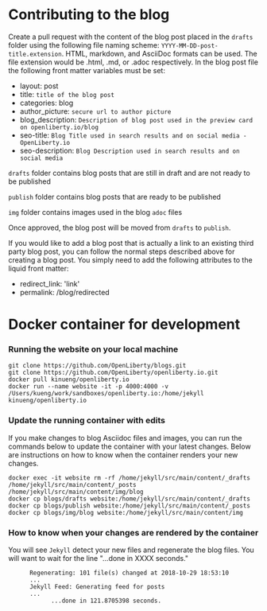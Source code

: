 # Contributing to the blog
Create a pull request with the content of the blog post placed in the `drafts` folder using the following file naming scheme: `YYYY-MM-DD-post-title.extension`. HTML, markdown, and AsciiDoc formats can be used. The file extension would be .html, .md, or .adoc respectively. In the blog post file the following front matter variables must be set:
- layout: post
- title: `title of the blog post`
- categories: blog
- author_picture: `secure url to author picture`
- blog_description: `Description of blog post used in the preview card on openliberty.io/blog`
- seo-title: `Blog Title used in search results and on social media - OpenLiberty.io`
- seo-description: `Blog Description used in search results and on social media`

`drafts` folder contains blog posts that are still in draft and are not ready to be published

`publish` folder contains blog posts that are ready to be published

`img` folder contains images used in the blog `adoc` files

Once approved, the blog post will be moved from `drafts` to `publish`.

If you would like to add a blog post that is actually a link to an existing third party blog post, you can follow the normal steps described above for creating a blog post. You simply need to add the following attributes to the liquid front matter: 
- redirect_link: 'link'
- permalink: /blog/redirected

# Docker container for development

### Running the website on your local machine
```
git clone https://github.com/OpenLiberty/blogs.git
git clone https://github.com/OpenLiberty/openliberty.io.git
docker pull kinueng/openliberty.io
docker run --name website -it -p 4000:4000 -v /Users/kueng/work/sandboxes/openliberty.io:/home/jekyll kinueng/openliberty.io
```

### Update the running container with edits
If you make changes to blog Asciidoc files and images, you can run the commands below to update the container with your latest changes.  Below are instructions on how to know when the container renders your new changes.

```
docker exec -it website rm -rf /home/jekyll/src/main/content/_drafts /home/jekyll/src/main/content/_posts /home/jekyll/src/main/content/img/blog
docker cp blogs/drafts website:/home/jekyll/src/main/content/_drafts
docker cp blogs/publish website:/home/jekyll/src/main/content/_posts
docker cp blogs/img/blog website:/home/jekyll/src/main/content/img
```


### How to know when your changes are rendered by the container
You will see `Jekyll` detect your new files and regenerate the blog files.  You will want to wait for the line "...done in XXXX seconds."

```
      Regenerating: 101 file(s) changed at 2018-10-29 18:53:10
      ...
      Jekyll Feed: Generating feed for posts
      ...
            ...done in 121.8705398 seconds.
```
